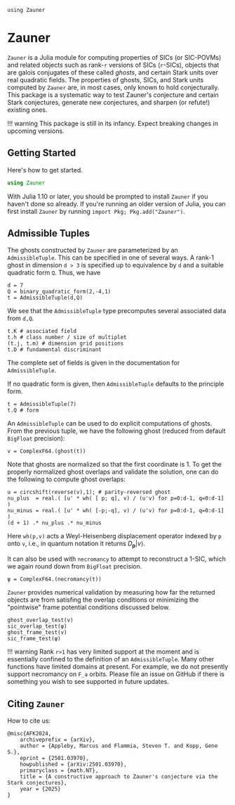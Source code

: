 ```@setup Z
using Zauner
```

# Zauner

`Zauner` is a Julia module for computing properties of SICs (or SIC-POVMs) and related objects such as rank-``r`` versions of SICs (``r``-SICs), objects that are galois conjugates of these called *ghosts*, and certain Stark units over real quadratic fields.
The properties of ghosts, SICs, and Stark units computed by `Zauner` are, in most cases, only known to hold conjecturally.
This package is a systematic way to test Zauner's conjecture and certain Stark conjectures, generate new conjectures, and sharpen (or refute!) existing ones.

!!! warning
    This package is still in its infancy.
    Expect breaking changes in upcoming versions.

## Getting Started

Here's how to get started.
```julia
using Zauner
```

With Julia 1.10 or later, you should be prompted to install `Zauner` if you haven't done so already.
If you're running an older version of Julia, you can first install `Zauner` by running `import Pkg; Pkg.add("Zauner")`.

## Admissible Tuples

The ghosts constructed by `Zauner` are parameterized by an `AdmissibleTuple`.
This can be specified in one of several ways.
A rank-1 ghost in dimension `d > 3` is specified up to equivalence by `d` and a suitable quadratic form `Q`.
Thus, we have
```@repl Z
d = 7
Q = binary_quadratic_form(2,-4,1)
t = AdmissibleTuple(d,Q)
```
We see that the `AdmissibleTuple` type precomputes several associated data from `d,Q`.
```@repl Z
t.K # associated field
t.h # class number / size of multiplet
(t.j, t.m) # dimension grid positions
t.D # fundamental discriminant
```
The complete set of fields is given in the documentation for `AdmissibleTuple`.

If no quadratic form is given, then `AdmissibleTuple` defaults to the principle form.
```@repl Z
t = AdmissibleTuple(7)
t.Q # form
```

An `AdmissibleTuple` can be used to do explicit computations of ghosts.
From the previous tuple, we have the following ghost (reduced from default `BigFloat` precision):
```@repl Z
v = ComplexF64.(ghost(t))
```
Note that ghosts are normalized so that the first coordinate is 1.
To get the properly normalized ghost overlaps and validate the solution, one can do the following to compute ghost overlaps:
```@repl Z
u = circshift(reverse(v),1); # parity-reversed ghost
nu_plus  = real.( [u' * wh( [ p; q], v) / (u'v) for p=0:d-1, q=0:d-1] )
nu_minus = real.( [u' * wh( [-p;-q], v) / (u'v) for p=0:d-1, q=0:d-1] )
(d + 1) .* nu_plus .* nu_minus
```
Here `wh(p,v)` acts a Weyl-Heisenberg displacement operator indexed by `p` onto `v`, i.e., in quantum notation it returns $D_{\boldsymbol{p}}|v\rangle$.

It can also be used with `necromancy` to attempt to reconstruct a 1-SIC, which we again round down from `BigFloat` precision.
```@repl Z
ψ = ComplexF64.(necromancy(t))
```

`Zauner` provides numerical validation by measuring how far the returned objects are from satisfing the overlap conditions or minimizing the "pointwise" frame potential conditions discussed below.
```@repl Z
ghost_overlap_test(v)
sic_overlap_test(ψ)
ghost_frame_test(v)
sic_frame_test(ψ)
```

!!! warning
    Rank ``r>1`` has very limited support at the moment and is essentially confined to the definition of an `AdmissibleTuple`.
    Many other functions have limited domains at present.
    For example, we do not presently support necromancy on ``F_a`` orbits.
    Please file an issue on GitHub if there is something you wish to see supported in future updates.

## Citing `Zauner`

How to cite us:
```
@misc{AFK2024,
	archiveprefix = {arXiv},
	author = {Appleby, Marcus and Flammia, Steven T. and Kopp, Gene S.},
	eprint = {2501.03970},
	howpublished = {arXiv:2501.03970},
	primaryclass = {math.NT},
	title = {A constructive approach to Zauner's conjecture via the Stark conjectures},
	year = {2025}
}
```
